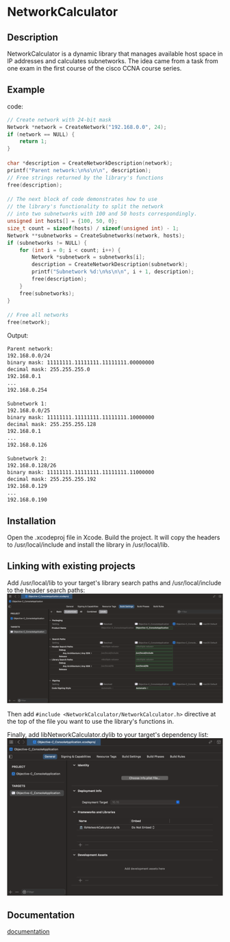 # NetworkCalculator

## Description
NetworkCalculator is a dynamic library that manages available host space in IP addresses and calculates subnetworks. The idea came from a task from one exam in the first course of the cisco CCNA course series.

## Example
code:
```C
// Create network with 24-bit mask
Network *network = CreateNetwork("192.168.0.0", 24);
if (network == NULL) {
	return 1;
}

char *description = CreateNetworkDescription(network);
printf("Parent network:\n%s\n\n", description);
// Free strings returned by the library's functions
free(description);

// The next block of code demonstrates how to use
// the library's functionality to split the network
// into two subnetworks with 100 and 50 hosts correspondingly.
unsigned int hosts[] = {100, 50, 0};
size_t count = sizeof(hosts) / sizeof(unsigned int) - 1;
Network **subnetworks = CreateSubnetworks(network, hosts);
if (subnetworks != NULL) {
	for (int i = 0; i < count; i++) {
		Network *subnetwork = subnetworks[i];
		description = CreateNetworkDescription(subnetwork);
		printf("Subnetwork %d:\n%s\n\n", i + 1, description);
		free(description);
	}
	free(subnetworks);
}

// Free all networks
free(network);
```
Output:
```
Parent network:
192.168.0.0/24
binary mask: 11111111.11111111.11111111.00000000
decimal mask: 255.255.255.0
192.168.0.1
...
192.168.0.254

Subnetwork 1:
192.168.0.0/25
binary mask: 11111111.11111111.11111111.10000000
decimal mask: 255.255.255.128
192.168.0.1
...
192.168.0.126

Subnetwork 2:
192.168.0.128/26
binary mask: 11111111.11111111.11111111.11000000
decimal mask: 255.255.255.192
192.168.0.129
...
192.168.0.190
```

## Installation
Open the .xcodeproj file in Xcode. Build the project. It will copy the headers to /usr/local/include and install the library in /usr/local/lib.

## Linking with existing projects
Add /usr/local/lib to your target's library search paths and /usr/local/include to the header search paths:
![enter image description here](https://raw.githubusercontent.com/Tymur77/NetworkCalculator/master/images/add-search-paths.png)

Then add ```#include <NetworkCalculator/NetworkCalculator.h>``` directive at the top of the file you want to use the library's functions in.

Finally, add libNetworkCalculator.dylib to your target's dependency list:
![enter image description here](https://raw.githubusercontent.com/Tymur77/NetworkCalculator/master/images/add-dependency.png)

## Documentation
[documentation](https://tymur77.github.io/NetworkCalculator/)

